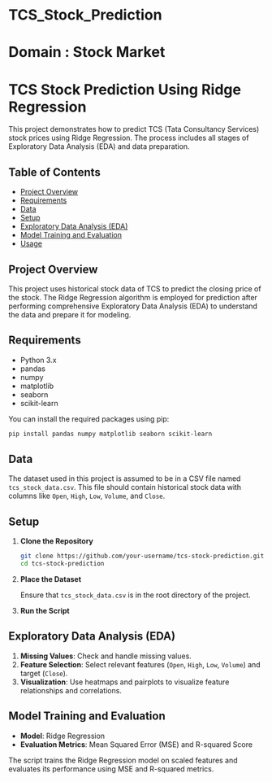 # TCS_Stock_Prediction

# Domain : Stock Market

# TCS Stock Prediction Using Ridge Regression

This project demonstrates how to predict TCS (Tata Consultancy Services) stock prices using Ridge Regression. The process includes all stages of Exploratory Data Analysis (EDA) and data preparation.

## Table of Contents

- [Project Overview](#project-overview)
- [Requirements](#requirements)
- [Data](#data)
- [Setup](#setup)
- [Exploratory Data Analysis (EDA)](#exploratory-data-analysis-eda)
- [Model Training and Evaluation](#model-training-and-evaluation)
- [Usage](#usage)

## Project Overview

This project uses historical stock data of TCS to predict the closing price of the stock. The Ridge Regression algorithm is employed for prediction after performing comprehensive Exploratory Data Analysis (EDA) to understand the data and prepare it for modeling.

## Requirements

- Python 3.x
- pandas
- numpy
- matplotlib
- seaborn
- scikit-learn

You can install the required packages using pip:

```bash
pip install pandas numpy matplotlib seaborn scikit-learn
```

## Data

The dataset used in this project is assumed to be in a CSV file named `tcs_stock_data.csv`. This file should contain historical stock data with columns like `Open`, `High`, `Low`, `Volume`, and `Close`.

## Setup

1. **Clone the Repository**

   ```bash
   git clone https://github.com/your-username/tcs-stock-prediction.git
   cd tcs-stock-prediction
   ```

2. **Place the Dataset**

   Ensure that `tcs_stock_data.csv` is in the root directory of the project.

3. **Run the Script**


## Exploratory Data Analysis (EDA)

1. **Missing Values**: Check and handle missing values.
2. **Feature Selection**: Select relevant features (`Open`, `High`, `Low`, `Volume`) and target (`Close`).
3. **Visualization**: Use heatmaps and pairplots to visualize feature relationships and correlations.

## Model Training and Evaluation

- **Model**: Ridge Regression
- **Evaluation Metrics**: Mean Squared Error (MSE) and R-squared Score

The script trains the Ridge Regression model on scaled features and evaluates its performance using MSE and R-squared metrics.

